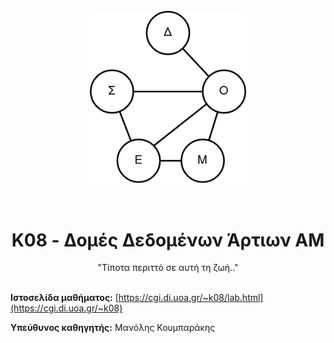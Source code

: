 <div align="center">
<br>
<img align="center" src="https://github.com/AI-team-UoA/Courses/blob/main/K08/docs/K08.drawio.png?raw=true" alt="Κ08" width="250"/>
</div>
<br><br>
<div align="center">
<h1>K08 - Δομές Δεδομένων Άρτιων ΑΜ </h1>
<span>"Τίποτα περιττό σε αυτή τη ζωή.."</span>

</div>

<br>


__Ιστοσελίδα μαθήματος:__ [https://cgi.di.uoa.gr/~k08/lab.html](https://cgi.di.uoa.gr/~k08)

__Yπεύθυνος καθηγητής:__ Μανόλης Κουμπαράκης
